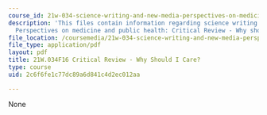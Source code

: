 ```yaml
---
course_id: 21w-034-science-writing-and-new-media-perspectives-on-medicine-and-public-health-fall-2016
description: 'This files contain information regarding science writing and new media:
  Perspectives on medicine and public health: Critical Review - Why should I care?'
file_location: /coursemedia/21w-034-science-writing-and-new-media-perspectives-on-medicine-and-public-health-fall-2016/2c6f6fe1c77dc89a6d841c4d2ec012aa_MIT21W_034F16_CritRevWhyI.pdf
file_type: application/pdf
layout: pdf
title: 21W.034F16 Critical Review - Why Should I Care?
type: course
uid: 2c6f6fe1c77dc89a6d841c4d2ec012aa

---
```

None